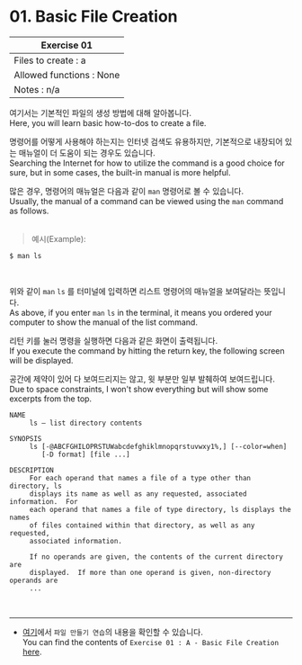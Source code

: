 # 01. Basic File Creation

| Exercise 01              |
|--------------------------|
| Files to create : a      |
| Allowed functions : None |
| Notes : n/a              |

여기서는 기본적인 파일의 생성 방법에 대해 알아봅니다.<br>
Here, you will learn basic how-to-dos to create a file.<br>

명령어를 어떻게 사용해야 하는지는 인터넷 검색도 유용하지만, 기본적으로 내장되어 있는 매뉴얼이 더 도움이 되는 경우도 있습니다.<br>
Searching the Internet for how to utilize the command is a good choice for sure, but in some cases, the built-in manual is more helpful.<br>

많은 경우, 명령어의 매뉴얼은 다음과 같이 `man` 명령어로 볼 수 있습니다.<br>
Usually, the manual of a command can be viewed using the `man` command as follows.<br><br>

> 예시(Example):
```
$ man ls
```
<br>

위와 같이 `man` `ls` 를 터미널에 입력하면 리스트 명령어의 매뉴얼을 보여달라는 뜻입니다.<br>
As above, if you enter `man` `ls` in the terminal, it means you ordered your computer to show the manual of the list command.<br>

리턴 키를 눌러 명령을 실행하면 다음과 같은 화면이 출력됩니다.<br>
If you execute the command by hitting the return key, the following screen will be displayed.<br>

공간에 제약이 있어 다 보여드리지는 않고, 윗 부분만 일부 발췌하여 보여드립니다.<br>
Due to space constraints, I won't show everything but will show some excerpts from the top.<br>

```
NAME
     ls – list directory contents

SYNOPSIS
     ls [-@ABCFGHILOPRSTUWabcdefghiklmnopqrstuvwxy1%,] [--color=when]
        [-D format] [file ...]

DESCRIPTION
     For each operand that names a file of a type other than directory, ls
     displays its name as well as any requested, associated information.  For
     each operand that names a file of type directory, ls displays the names
     of files contained within that directory, as well as any requested,
     associated information.

     If no operands are given, the contents of the current directory are
     displayed.  If more than one operand is given, non-directory operands are
     ...
```
<br>

---
* [여기](https://github.com/garlicvread/Shell_Scripting/tree/main/ShellScripts/01.FileCreation/File)에서 `파일 만들기 연습`의 내용을 확인할 수 있습니다.<br>
  You can find the contents of `Exercise 01 : A - Basic File Creation` [here](https://github.com/garlicvread/Shell_Scripting/tree/main/ShellScripts/01.FileCreation/File).